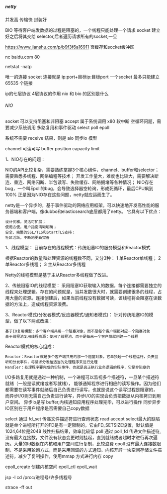 ##### netty 
并发高 传输快 封装好 

BIO 等待客户端发数据的过程是阻塞的，一个线程只能处理一个请求
socket 建立好之后将其交给 selector,后者遍历请求所有的socket,一旦

https://www.jianshu.com/p/b9f3f6a16911
页缓存和socket缓冲区

nc baidu.com 80 

netstat -natp 

唯一的连接 socket 连接就是 ip:port+目标ip:目标port
一个socket 最多只能建立 65535 个链接


ip的七层协议 4层协议的作用
nio 和 bio 的区别是什么


###### NIO 
socket 可以支持阻塞和非阻塞
accept 属于系统调用 x80 软中断 空循环问题，需要减少系统调用
多路复用和事件驱动
select
poll
epoll

系统不需要 receive 结果，则是 aio
同步io 模型

channel 可读可写 buffer position capacity limit



1、NIO存在的问题：

NIO的API比较复杂，需要熟练掌握3个核心组件，channel、buffer和selector；
需要熟悉多线程、网络编程等技术；
开发工作量大，难度也比较大，需要解决断连、重连、网络闪断、半包读写、失败缓存、网络拥堵等各种情况；
NIO存在bug，一个叫Epoll的bug，会导致选择器空轮询，形成死循环，最后CPU飙到100%
正是因为NIO存在这些问题，netty就应运而生了。


netty是一个异步的，基于事件驱动的网络应用框架。可以快速地开发高性能的服务器端和客户端，像dubbo和elasticsearch底层都用了netty。
它具有以下优点：

    设计优雅，灵活可扩展；
    使用方便，用户指南清晰明确；
    安全，完整的SSL/TLS和StartTLS支持；
    社区活跃，不断地更新完善
1、线程模型：
目前存在的线程模式：传统阻塞IO的服务模型和Reactor模式

根据Reactor的数量和处理资源的线程数不同，又分3种：
1 单Reactor单线程；
2 单Reactor多线程；
3 主从Reactor多线程

Netty的线程模型是基于主从Reactor多线程做了改进。

2、传统阻塞IO的线程模型：
采用阻塞IO获取输入的数据，每个连接都需要独立的线程来处理逻辑。存在的问题就是，当并发数很大时，就需要创建很多的线程，占用大量的资源。连接创建后，如果当前线程没有数据可读，该线程将会阻塞在读数据的方法上，造成线程资源浪费。

3、Reactor模式(分发者模式/反应器模式/通知者模式)：
针对传统阻塞IO的模型，做了以下两点改进：

    基于IO复用模型：多个客户端共用一个阻塞对象，而不是每个客户端都对应一个阻塞对象
    基于线程池复用线程资源：使用了线程池，而不是每来一个客户端就创建一个线程

Reactor模式的核心组成：

    Reactor：Reactor就是多个客户端共用的那一个阻塞对象，它单独起一个线程运行，负责监听和分发事件，将请求分发给适当的处理程序来进行处理
    Handler：处理程序要完成的实际事件，也就是真正执行业务逻辑的程序，它是非阻塞的

I/O多路复用就是通过一种机制，一个进程可以监视多个描述符，一旦某个描述符就绪（一般是读就绪或者写就绪），
能够通知程序进行相应的读写操作。因为他们都需要在读写事件就绪后自己负责进行读写，也就是说这个读写过程是阻塞的，
而异步I/O则无需自己负责进行读写，异步I/O的实现会负责把数据从内核拷贝到用户空间。
异步io是写 buffer,内核通知应用程序处理完毕，可以进行操作
同步异步IO区别在于用户程序是否需要自己copy数据

select 通过 fd_set 传递文件描述符进行查询状态 read accept
select最大的缺陷就是单个进程所打开的FD是有一定限制的，它由FD_SETSIZE设置，默认值是1024,64位是2048
线性扫描结果，效率比较低
poll 通过 poll_fd 传递文件描述符,
没有最大连接数，文件没有状态变更时则挂起，直到就绪或者超时才进行再次遍历。大量的fd数组在内核和用户空间进行复制，比较浪费
epoll 没有最大连接数限制，不是采用轮询方式，而是采用回调的方式通知。内核开辟一块空间存储文件描述符，减少了复制操作，使用mmap 方式进行内存 copy


epoll_create 创建内核空间
epoll_ctl 
epoll_wait



jsp -l 
cd /proc/进程号/许多线程号

strace -ff out 
